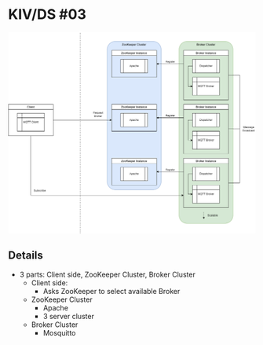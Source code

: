 # KIV/DS #03

<p align="center">
    <img src="ds03.png" alt="Chart DS 03" style="text-align:center;">
</p>

## Details
- 3 parts: Client side, ZooKeeper Cluster, Broker Cluster
  - Client side:
    - Asks ZooKeeper to select available Broker
  - ZooKeeper Cluster
    - Apache
    - 3 server cluster
  - Broker Cluster
    - Mosquitto